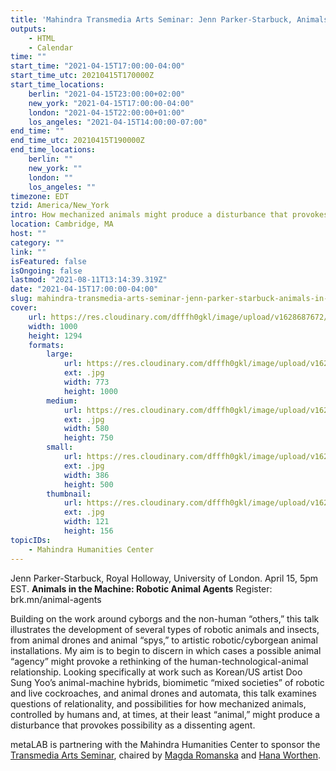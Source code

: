 ```yaml
---
title: 'Mahindra Transmedia Arts Seminar: Jenn Parker-Starbuck, Animals In The Machine: Robotic Animal Agents'
outputs:
    - HTML
    - Calendar
time: ""
start_time: "2021-04-15T17:00:00-04:00"
start_time_utc: 20210415T170000Z
start_time_locations:
    berlin: "2021-04-15T23:00:00+02:00"
    new_york: "2021-04-15T17:00:00-04:00"
    london: "2021-04-15T22:00:00+01:00"
    los_angeles: "2021-04-15T14:00:00-07:00"
end_time: ""
end_time_utc: 20210415T190000Z
end_time_locations:
    berlin: ""
    new_york: ""
    london: ""
    los_angeles: ""
timezone: EDT
tzid: America/New_York
intro: How mechanized animals might produce a disturbance that provokes possibility.
location: Cambridge, MA
host: ""
category: ""
link: ""
isFeatured: false
isOngoing: false
lastmod: "2021-08-11T13:14:39.319Z"
date: "2021-04-15T17:00:00-04:00"
slug: mahindra-transmedia-arts-seminar-jenn-parker-starbuck-animals-in-the-machine-robotic-animal-agents
cover:
    url: https://res.cloudinary.com/dfffh0gkl/image/upload/v1628687672/Mahindra_Center_title_card_for_Animal_Agents_talk_7b25027a3f.jpg
    width: 1000
    height: 1294
    formats:
        large:
            url: https://res.cloudinary.com/dfffh0gkl/image/upload/v1628687673/large_Mahindra_Center_title_card_for_Animal_Agents_talk_7b25027a3f.jpg
            ext: .jpg
            width: 773
            height: 1000
        medium:
            url: https://res.cloudinary.com/dfffh0gkl/image/upload/v1628687673/medium_Mahindra_Center_title_card_for_Animal_Agents_talk_7b25027a3f.jpg
            ext: .jpg
            width: 580
            height: 750
        small:
            url: https://res.cloudinary.com/dfffh0gkl/image/upload/v1628687674/small_Mahindra_Center_title_card_for_Animal_Agents_talk_7b25027a3f.jpg
            ext: .jpg
            width: 386
            height: 500
        thumbnail:
            url: https://res.cloudinary.com/dfffh0gkl/image/upload/v1628687672/thumbnail_Mahindra_Center_title_card_for_Animal_Agents_talk_7b25027a3f.jpg
            ext: .jpg
            width: 121
            height: 156
topicIDs:
    - Mahindra Humanities Center
---
```

Jenn Parker-Starbuck, Royal Holloway, University of London. April 15, 5pm EST.
**Animals in the Machine: Robotic Animal Agents**
Register:  brk.mn/animal-agents

Building on the work around cyborgs and the non-human “others,” this talk illustrates the development of several types of robotic animals and insects, from animal drones and animal “spys,” to artistic robotic/cyborgean animal installations. My aim is to begin to discern in which cases a possible animal “agency” might provoke a rethinking of the human-technological-animal relationship. Looking specifically at work such as Korean/US artist Doo Sung Yoo’s animal-machine hybrids, biomimetic “mixed societies” of robotic and live cockroaches, and animal drones and automata, this talk examines questions of relationality, and possibilities for how mechanized animals, controlled by humans and, at times, at their least “animal,” might produce a disturbance that provokes possibility as a dissenting agent.

metaLAB is partnering with the Mahindra Humanities Center to sponsor the [Transmedia Arts Seminar](https://mahindrahumanities.fas.harvard.edu/transmedia-arts), chaired by [Magda Romanska](https://mahindrahumanities.fas.harvard.edu/people/magda-romanska) and [Hana Worthen](https://mahindrahumanities.fas.harvard.edu/people/hana-worthen).